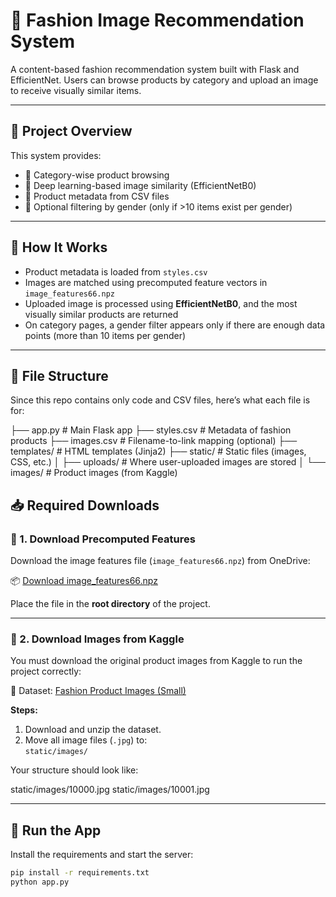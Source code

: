# 🧥 Fashion Image Recommendation System

A content-based fashion recommendation system built with Flask and EfficientNet. Users can browse products by category and upload an image to receive visually similar items.

---

## 📌 Project Overview

This system provides:

- 👗 Category-wise product browsing
- 🧠 Deep learning-based image similarity (EfficientNetB0)
- 🧾 Product metadata from CSV files
- 👤 Optional filtering by gender (only if >10 items exist per gender)

---

## 🧠 How It Works

- Product metadata is loaded from `styles.csv`
- Images are matched using precomputed feature vectors in `image_features66.npz`
- Uploaded image is processed using **EfficientNetB0**, and the most visually similar products are returned
- On category pages, a gender filter appears only if there are enough data points (more than 10 items per gender)

---

## 📁 File Structure

Since this repo contains only code and CSV files, here’s what each file is for:

├── app.py # Main Flask app
├── styles.csv # Metadata of fashion products
├── images.csv # Filename-to-link mapping (optional)
├── templates/ # HTML templates (Jinja2)
├── static/ # Static files (images, CSS, etc.)
│ ├── uploads/ # Where user-uploaded images are stored
│ └── images/ # Product images (from Kaggle)

## 📥 Required Downloads

### 🔹 1. Download Precomputed Features

Download the image features file (`image_features66.npz`) from OneDrive:

📦 [Download image_features66.npz](https://1drv.ms/u/c/40d0a0f9d35b2ee8/EVuv3MBcnGVClGId7VudkGUB4FaAXTaB80x2Ar0owRfhGQ?e=rWQbb9)

Place the file in the **root directory** of the project.

---

### 🔹 2. Download Images from Kaggle

You must download the original product images from Kaggle to run the project correctly:

📸 Dataset: [Fashion Product Images (Small)](https://www.kaggle.com/datasets/paramaggarwal/fashion-product-images-small)

**Steps:**
1. Download and unzip the dataset.
2. Move all image files (`.jpg`) to:  
   `static/images/`

Your structure should look like:

static/images/10000.jpg
static/images/10001.jpg

---

## 🚀 Run the App

Install the requirements and start the server:

```bash
pip install -r requirements.txt
python app.py
